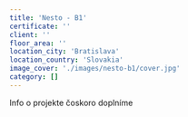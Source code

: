 ```yaml
---
title: 'Nesto - B1'
certificate: ''
client: ''
floor_area: ''
location_city: 'Bratislava'
location_country: 'Slovakia'
image_cover: './images/nesto-b1/cover.jpg'
category: []
---
```


Info o projekte čoskoro doplníme

